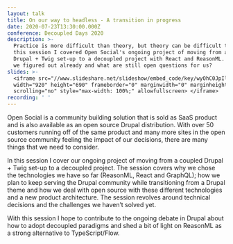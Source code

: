 ```yaml
---
layout: talk
title: On our way to headless - A transition in progress
date: 2020-07-23T13:30:00.000Z
conference: Decoupled Days 2020
description: >-
  Practice is more difficult than theory, but theory can be difficult too. In
  this session I covered Open Social's ongoing project of moving from a coupled
  Drupal + Twig set-up to a decoupled project with React and ReasonML. What have
  we figured out already and what are still open questions for us? 
slides: >-
  <iframe src="//www.slideshare.net/slideshow/embed_code/key/wyOhC0JpIlrBfq"
  width="920" height="690" frameborder="0" marginwidth="0" marginheight="0"
  scrolling="no" style="max-width: 100%;" allowfullscreen> </iframe>
recording: ' '
---
```

Open Social is a community building solution that is sold as SaaS product and is also available as an open source Drupal distribution. With over 50 customers running off of the same product and many more sites in the open source community feeling the impact of our decisions, there are many things that we need to consider.

In this session I cover our ongoing project of moving from a coupled Drupal + Twig set-up to a decoupled project. The session covers why we chose the technologies we have so far (ReasonML, React and GraphQL); how we plan to keep serving the Drupal community while transitioning from a Drupal theme and how we deal with open source with these different technologies and a new product architecture. The session revolves around technical decisions and the challenges we haven’t solved yet. 

With this session I hope to contribute to the ongoing debate in Drupal about how to adopt decoupled paradigms and shed a bit of light on ReasonML as a strong alternative to TypeScript/Flow.
